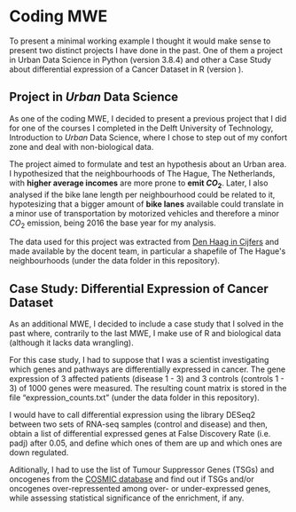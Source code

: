 # Coding MWE 

To present a minimal working example I thought it would make sense to present two distinct projects I have done in the past. One of them a project in Urban Data Science in Python (version 3.8.4) and other a Case Study about differential expression of a Cancer Dataset in R (version ).

## Project in _Urban_ Data Science

As one of the coding MWE, I decided to present a previous project that I did for one of the courses I completed in the Delft University of Technology, Introduction to _Urban_ Data Science, where I chose to step out of my confort zone and deal with non-biological data.

The project aimed to formulate and test an hypothesis about an Urban area. I hypothesized that the neighbourhoods of The Hague, The Netherlands, with **higher average incomes** are more prone to **emit $CO_2$**. Later, I also analysed if the bike lane length per neighbourhood could be related to it, hypotesizing that a bigger amount of **bike lanes** available could translate in a minor use of transportation by motorized vehicles and therefore a minor $CO_2$ emission, being 2016 the base year for my analysis.

The data used for this project was extracted from [Den Haag in Cijfers](https://denhaag.incijfers.nl/jive) and made available by the docent team, in particular a shapefile of The Hague's neighbourhoods (under the data folder in this repository).




## Case Study: Differential Expression of Cancer Dataset

As an additional MWE, I decided to include a case study that I solved in the past where, contrarily to the last MWE, I make use of R and biological data (although it lacks data wrangling).

For this case study, I had to suppose that I was a scientist investigating which genes and pathways are differentially expressed in cancer. The gene expression of 3 affected patients (disease 1 - 3) and 3 controls (controls 1 - 3) of 1000 genes were measured. The resulting count matrix is stored in the file “expression_counts.txt” (under the data folder in this repository). 

I would have to call differential expression using the library DESeq2 between two sets of RNA-seq samples (control and disease) and then, obtain a list of differential expressed genes at False Discovery Rate (i.e. padj) after 0.05, and define which ones of them are up and which ones are down regulated.

Aditionally, I had to use the list of Tumour Suppressor Genes (TSGs) and oncogenes from the [COSMIC database](https://cancer.sanger.ac.uk/census) and find out if TSGs and/or oncogenes over-repressented among over- or under-expressed genes, while assessing statistical significance of the enrichment, if any.
